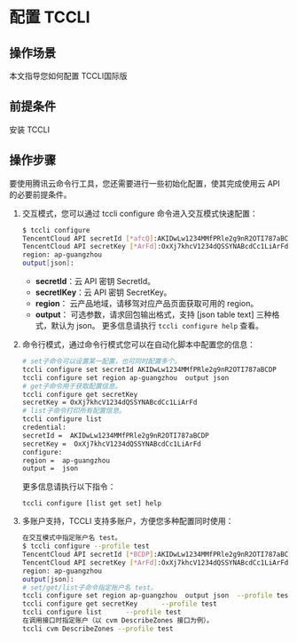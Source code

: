 # 配置 TCCLI

## 操作场景

本文指导您如何配置 TCCLI国际版

## 前提条件

安装 TCCLI

## 操作步骤

要使用腾讯云命令行工具，您还需要进行一些初始化配置，使其完成使用云 API 的必要前提条件。

1. 交互模式，您可以通过 tccli configure 命令进入交互模式快速配置：

   ```bash
   $ tccli configure
   TencentCloud API secretId [*afcQ]:AKIDwLw1234MMfPRle2g9nR2OTI787aBCDP
   TencentCloud API secretKey [*ArFd]:OxXj7khcV1234dQSSYNABcdCc1LiArFd
   region: ap-guangzhou
   output[json]:
   ```

   - **secretId**：云 API 密钥 SecretId。
   - **secretIKey**：云 API 密钥 SecretKey。
   - **region**： 云产品地域，请移驾对应产品页面获取可用的 region。
   - **output**： 可选参数，请求回包输出格式，支持 [json table text] 三种格式，默认为 json。
     更多信息请执行 `tccli configure help` 查看。

2. 命令行模式，通过命令行模式您可以在自动化脚本中配置您的信息：

   ```bash
   # set子命令可以设置某一配置，也可同时配置多个。
   tccli configure set secretId AKIDwLw1234MMfPRle2g9nR2OTI787aBCDP
   tccli configure set region ap-guangzhou  output json
   # get子命令用于获取配置信息。
   tccli configure get secretKey
   secretKey = OxXj7khcV1234dQSSYNABcdCc1LiArFd
   # list子命令打印所有配置信息。
   tccli configure list
   credential:
   secretId =  AKIDwLw1234MMfPRle2g9nR2OTI787aBCDP
   secretKey =  OxXj7khcV1234dQSSYNABcdCc1LiArFd
   configure:
   region =  ap-guangzhou
   output =  json
   ```

   更多信息请执行以下指令：

   ```
   tccli configure [list get set] help
   ```

    

3. 多账户支持，TCCLI 支持多账户，方便您多种配置同时使用：

   ```sh
   在交互模式中指定账户名 test。
   $ tccli configure --profile test
   TencentCloud API secretId [*BCDP]:AKIDwLw1234MMfPRle2g9nR2OTI787aBCDP
   TencentCloud API secretKey [*ArFd]:OxXj7khcV1234dQSSYNABcdCc1LiArFd
   region: ap-guangzhou
   output[json]:
   # set/get/list子命令指定账户名 test。
   tccli configure set region ap-guangzhou  output json  --profile test
   tccli configure get secretKey      --profile test
   tccli configure list      --profile test
   在调用接口时指定账户（以 cvm DescribeZones 接口为例）。
   tccli cvm DescribeZones --profile test
   ```